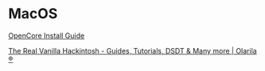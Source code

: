 # MacOS

[OpenCore Install Guide](https://dortania.github.io/OpenCore-Install-Guide/)

[The Real Vanilla Hackintosh - Guides, Tutorials, DSDT & Many more | Olarila ®](https://www.olarila.com/)